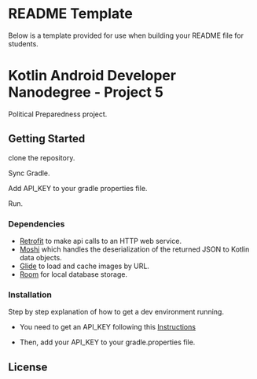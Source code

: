 # README Template

Below is a template provided for use when building your README file for students.

# Kotlin Android Developer Nanodegree - Project 5

Political Preparedness project.

## Getting Started

clone the repository.

Sync Gradle.

Add API_KEY to your gradle properties file.

Run.

### Dependencies

* [Retrofit](https://square.github.io/retrofit/) to make api calls to an HTTP web service.
* [Moshi](https://github.com/square/moshi) which handles the deserialization of the returned JSON to Kotlin data objects. 
* [Glide](https://bumptech.github.io/glide/) to load and cache images by URL.
* [Room](https://developer.android.com/training/data-storage/room) for local database storage.

### Installation

Step by step explanation of how to get a dev environment running.

* You need to get an API_KEY following this [Instructions](https://developers.google.com/civic-information/docs/using_api) 

* Then, add your API_KEY to your gradle.properties file.

## License
